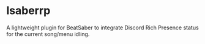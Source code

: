 # lsaberrp
A lightweight plugin for BeatSaber to integrate Discord Rich Presence status for the current song/menu idling.
